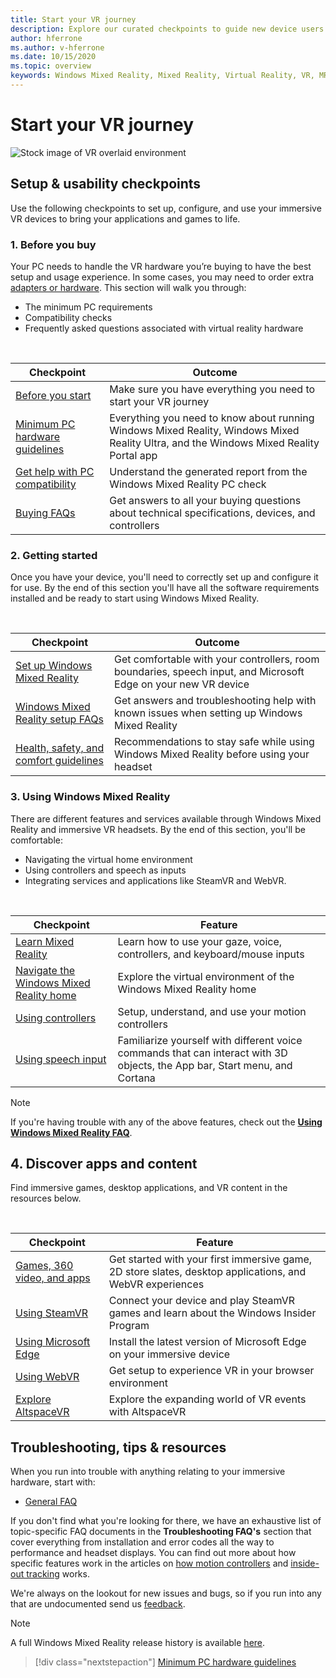 ```yaml
---
title: Start your VR journey
description: Explore our curated checkpoints to guide new device users through setting up and using their immersive VR devices.
author: hferrone
ms.author: v-hferrone
ms.date: 10/15/2020
ms.topic: overview
keywords: Windows Mixed Reality, Mixed Reality, Virtual Reality, VR, MR,
---
```


# Start your VR journey

![Stock image of VR overlaid environment](images/mr-win32-slates-pinspanel.png)

## Setup & usability checkpoints

Use the following checkpoints to set up, configure, and use your immersive VR devices to bring your applications and games to life.

### 1. Before you buy

Your PC needs to handle the VR hardware you’re buying to have the best setup and usage experience. In some cases, you may need to order extra [adapters or hardware](recommended-adapters-for-windows-mixed-reality-capable-pcs.md). This section will walk you through:

* The minimum PC requirements
* Compatibility checks
* Frequently asked questions associated with virtual reality hardware

<br>

|  Checkpoint  |  Outcome  |
| --- | --- |
| [Before you start](before-you-start.md) | Make sure you have everything you need to start your VR journey |
| [Minimum PC hardware guidelines](windows-mixed-reality-minimum-pc-hardware-compatibility-guidelines.md) | Everything you need to know about running Windows Mixed Reality, Windows Mixed Reality Ultra, and the Windows Mixed Reality Portal app |
| [Get help with PC compatibility](get-help-with-pc-compatibility.md) | Understand the generated report from the Windows Mixed Reality PC check |
| [Buying FAQs](before-you-buy-faqs.md) | Get answers to all your buying questions about technical specifications, devices, and controllers |

### 2. Getting started

Once you have your device, you'll need to correctly set up and configure it for use. By the end of this section you'll have all the software requirements installed and be ready to start using Windows Mixed Reality.

<br>

|  Checkpoint  |  Outcome  |
| --- | --- |
| [Set up Windows Mixed Reality](set-up-windows-mixed-reality.md) | Get comfortable with your controllers, room boundaries, speech input, and Microsoft Edge on your new VR device |
| [Windows Mixed Reality setup FAQs](wmr-setup-faq.yml) | Get answers and troubleshooting help with known issues when setting up Windows Mixed Reality |
| [Health, safety, and comfort guidelines](wmr-health-safety-comfort.md) | Recommendations to stay safe while using Windows Mixed Reality before using your headset  |

### 3. Using Windows Mixed Reality

There are different features and services available through Windows Mixed Reality and immersive VR headsets. By the end of this section, you'll be comfortable:

* Navigating the virtual home environment
* Using controllers and speech as inputs
* Integrating services and applications like SteamVR and WebVR.

<br>

|  Checkpoint  |  Feature  |
| --- | --- |
| [Learn Mixed Reality](learn-mixed-reality.md) | Learn how to use your gaze, voice, controllers, and keyboard/mouse inputs |
| [Navigate the Windows Mixed Reality home](your-mixed-reality-home.md) | Explore the virtual environment of the Windows Mixed Reality home  |
| [Using controllers](controllers-in-wmr.md) | Setup, understand, and use your motion controllers |
| [Using speech input](using-speech-in-wmr.md) | Familiarize yourself with different voice commands that can interact with 3D objects, the App bar, Start menu, and Cortana |

> [!NOTE]
> If you're having trouble with any of the above features, check out the **[Using Windows Mixed Reality FAQ](using-wmr-faq.yml)**.

## 4. Discover apps and content

Find immersive games, desktop applications, and VR content in the resources below. 

<br>

|  Checkpoint  |  Feature  |
| --- | --- |
| [Games, 360 video, and apps](using-games-and-apps-in-windows-mixed-reality.md) | Get started with your first immersive game, 2D store slates, desktop applications, and WebVR experiences |
| [Using SteamVR](using-steamvr-with-windows-mixed-reality.md) | Connect your device and play SteamVR games and learn about the Windows Insider Program |
| [Using Microsoft Edge](using-microsoft-edge.md) | Install the latest version of Microsoft Edge on your immersive device |
| [Using WebVR](webvr.md) | Get setup to experience VR in your browser environment |
| [Explore AltspaceVR](/windows/mixed-reality/altspace-vr/journey) | Explore the expanding world of VR events with AltspaceVR |

## Troubleshooting, tips & resources

When you run into trouble with anything relating to your immersive hardware, start with:
 
* [General FAQ](troubleshooting-windows-mixed-reality.md) 

If you don't find what you're looking for there, we have an exhaustive list of topic-specific FAQ documents in the **Troubleshooting FAQ's** section that cover everything from installation and error codes all the way to performance and headset displays. You can find out more about how specific features work in the articles on [how motion controllers](controllers-in-wmr.md) and [inside-out tracking](tracking-system.md) works.

We're always on the lookout for new issues and bugs, so if you run into any that are undocumented send us [feedback](filing-feedback.md).

> [!NOTE]
> A full Windows Mixed Reality release history is available [here](mixed-reality-software.md).

> [!div class="nextstepaction"]
> [Minimum PC hardware guidelines](windows-mixed-reality-minimum-pc-hardware-compatibility-guidelines.md)

<br>